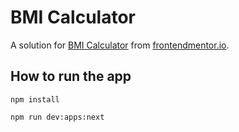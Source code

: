 # BMI Calculator
A solution for [BMI Calculator](https://www.frontendmentor.io/challenges/body-mass-index-calculator-brrBkfSz1T) from [frontendmentor.io](https://www.frontendmentor.io).

## How to run the app
```
npm install
```
```
npm run dev:apps:next
```
